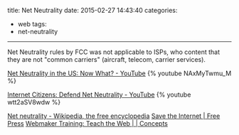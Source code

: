 title: Net Neutrality
date: 2015-02-27 14:43:40
categories:
- web
tags:
- net-neutrality
---

Net Neutrality rules by FCC was not applicable to ISPs, who content that they are not "common carriers" (aircraft, telecom, carrier services).

[Net Neutrality in the US: Now What? - YouTube](https://www.youtube.com/watch?v=NAxMyTwmu_M)
{% youtube NAxMyTwmu_M %}

[Internet Citizens: Defend Net Neutrality - YouTube](https://www.youtube.com/watch?v=wtt2aSV8wdw)
{% youtube wtt2aSV8wdw %}

[Net neutrality - Wikipedia, the free encyclopedia](http://en.wikipedia.org/wiki/Net_neutrality)
[Save the Internet | Free Press](http://www.savetheinternet.com/sti-home)
[Webmaker Training: Teach the Web | | Concepts](https://training.webmakerprototypes.org/en/net-neutrality/concepts/)

